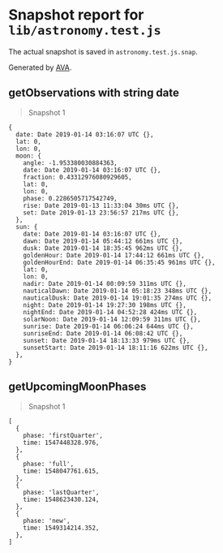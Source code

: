 # Snapshot report for `lib/astronomy.test.js`

The actual snapshot is saved in `astronomy.test.js.snap`.

Generated by [AVA](https://ava.li).

## getObservations with string date

> Snapshot 1

    {
      date: Date 2019-01-14 03:16:07 UTC {},
      lat: 0,
      lon: 0,
      moon: {
        angle: -1.953380030884363,
        date: Date 2019-01-14 03:16:07 UTC {},
        fraction: 0.43312976080929605,
        lat: 0,
        lon: 0,
        phase: 0.2286505717542749,
        rise: Date 2019-01-13 11:33:04 30ms UTC {},
        set: Date 2019-01-13 23:56:57 217ms UTC {},
      },
      sun: {
        date: Date 2019-01-14 03:16:07 UTC {},
        dawn: Date 2019-01-14 05:44:12 661ms UTC {},
        dusk: Date 2019-01-14 18:35:45 962ms UTC {},
        goldenHour: Date 2019-01-14 17:44:12 661ms UTC {},
        goldenHourEnd: Date 2019-01-14 06:35:45 961ms UTC {},
        lat: 0,
        lon: 0,
        nadir: Date 2019-01-14 00:09:59 311ms UTC {},
        nauticalDawn: Date 2019-01-14 05:18:23 348ms UTC {},
        nauticalDusk: Date 2019-01-14 19:01:35 274ms UTC {},
        night: Date 2019-01-14 19:27:30 198ms UTC {},
        nightEnd: Date 2019-01-14 04:52:28 424ms UTC {},
        solarNoon: Date 2019-01-14 12:09:59 311ms UTC {},
        sunrise: Date 2019-01-14 06:06:24 644ms UTC {},
        sunriseEnd: Date 2019-01-14 06:08:42 UTC {},
        sunset: Date 2019-01-14 18:13:33 979ms UTC {},
        sunsetStart: Date 2019-01-14 18:11:16 622ms UTC {},
      },
    }

## getUpcomingMoonPhases

> Snapshot 1

    [
      {
        phase: 'firstQuarter',
        time: 1547448328.976,
      },
      {
        phase: 'full',
        time: 1548047761.615,
      },
      {
        phase: 'lastQuarter',
        time: 1548623430.124,
      },
      {
        phase: 'new',
        time: 1549314214.352,
      },
    ]
